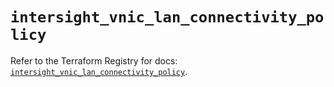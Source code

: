 # `intersight_vnic_lan_connectivity_policy`

Refer to the Terraform Registry for docs: [`intersight_vnic_lan_connectivity_policy`](https://registry.terraform.io/providers/ciscodevnet/intersight/1.0.71/docs/resources/vnic_lan_connectivity_policy).
